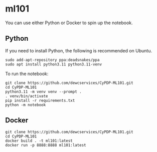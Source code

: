 # ml101

You can use either Python or Docker to spin up the notebook.

## Python
If you need to install Python, the following is recommended on Ubuntu.
```
sudo add-apt-repository ppa:deadsnakes/ppa
sudo apt install python3.11 python3.11-venv
```

To run the notebook:
```
git clone https://github.com/dewcservices/CyPDP-ML101.git
cd CyPDP-ML101
python3.11 -m venv venv --prompt .
. venv/bin/activate
pip install -r requirements.txt
python -m notebook
```

## Docker
```
git clone https://github.com/dewcservices/CyPDP-ML101.git
cd CyPDP-ML101
docker build . -t ml101:latest
docker run -p 8888:8888 ml101:latest
```
